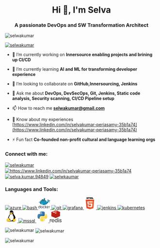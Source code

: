 <h1 align="center">Hi 👋, I'm Selva</h1>
<h3 align="center">A passionate DevOps and SW Transformation Architect</h3>

<p align="left"> <img src="https://komarev.com/ghpvc/?username=selwakumar&label=Profile%20views&color=0e75b6&style=flat" alt="selwakumar" /> </p>

<p align="left"> <a href="https://twitter.com/selwakumar" target="blank"><img src="https://img.shields.io/twitter/follow/selwakumar?logo=twitter&style=for-the-badge" alt="selwakumar" /></a> </p>

- 🔭 I’m currently working on **Innersource enabling projects and brining up CI/CD**

- 🌱 I’m currently learning **AI and ML for transforming developer experience**

- 👯 I’m looking to collaborate on **GitHub,Innersourcing, Jenkins**

- 💬 Ask me about **DevOps, DevSecOps, Git, Jenkins, Static code analysis, Security scanning, CI/CD Pipeline setup**

- 📫 How to reach me **selwakumar@gmail.com**

- 📄 Know about my experiences [https://www.linkedin.com/in/selvakumar-periasamy-35b1a74](https://www.linkedin.com/in/selvakumar-periasamy-35b1a74)

- ⚡ Fun fact **Co-founded non-profit cultural and language learning orgs**

<h3 align="left">Connect with me:</h3>
<p align="left">
<a href="https://twitter.com/selwakumar" target="blank"><img align="center" src="https://raw.githubusercontent.com/rahuldkjain/github-profile-readme-generator/master/src/images/icons/Social/twitter.svg" alt="selwakumar" height="30" width="40" /></a>
<a href="https://linkedin.com/in/https://www.linkedin.com/in/selvakumar-periasamy-35b1a74" target="blank"><img align="center" src="https://raw.githubusercontent.com/rahuldkjain/github-profile-readme-generator/master/src/images/icons/Social/linked-in-alt.svg" alt="https://www.linkedin.com/in/selvakumar-periasamy-35b1a74" height="30" width="40" /></a>
<a href="https://fb.com/selva.kumar.94849" target="blank"><img align="center" src="https://raw.githubusercontent.com/rahuldkjain/github-profile-readme-generator/master/src/images/icons/Social/facebook.svg" alt="selva.kumar.94849" height="30" width="40" /></a>
<a href="https://www.hackerrank.com/selwkaumar" target="blank"><img align="center" src="https://raw.githubusercontent.com/rahuldkjain/github-profile-readme-generator/master/src/images/icons/Social/hackerrank.svg" alt="selwkaumar" height="30" width="40" /></a>
</p>

<h3 align="left">Languages and Tools:</h3>
<p align="left"> <a href="https://azure.microsoft.com/en-in/" target="_blank" rel="noreferrer"> <img src="https://www.vectorlogo.zone/logos/microsoft_azure/microsoft_azure-icon.svg" alt="azure" width="40" height="40"/> </a> <a href="https://www.gnu.org/software/bash/" target="_blank" rel="noreferrer"> <img src="https://www.vectorlogo.zone/logos/gnu_bash/gnu_bash-icon.svg" alt="bash" width="40" height="40"/> </a> <a href="https://www.docker.com/" target="_blank" rel="noreferrer"> <img src="https://raw.githubusercontent.com/devicons/devicon/master/icons/docker/docker-original-wordmark.svg" alt="docker" width="40" height="40"/> </a> <a href="https://git-scm.com/" target="_blank" rel="noreferrer"> <img src="https://www.vectorlogo.zone/logos/git-scm/git-scm-icon.svg" alt="git" width="40" height="40"/> </a> <a href="https://grafana.com" target="_blank" rel="noreferrer"> <img src="https://www.vectorlogo.zone/logos/grafana/grafana-icon.svg" alt="grafana" width="40" height="40"/> </a> <a href="https://www.w3.org/html/" target="_blank" rel="noreferrer"> <img src="https://raw.githubusercontent.com/devicons/devicon/master/icons/html5/html5-original-wordmark.svg" alt="html5" width="40" height="40"/> </a> <a href="https://www.jenkins.io" target="_blank" rel="noreferrer"> <img src="https://www.vectorlogo.zone/logos/jenkins/jenkins-icon.svg" alt="jenkins" width="40" height="40"/> </a> <a href="https://kubernetes.io" target="_blank" rel="noreferrer"> <img src="https://www.vectorlogo.zone/logos/kubernetes/kubernetes-icon.svg" alt="kubernetes" width="40" height="40"/> </a> <a href="https://www.linux.org/" target="_blank" rel="noreferrer"> <img src="https://raw.githubusercontent.com/devicons/devicon/master/icons/linux/linux-original.svg" alt="linux" width="40" height="40"/> </a> <a href="https://www.microsoft.com/en-us/sql-server" target="_blank" rel="noreferrer"> <img src="https://www.svgrepo.com/show/303229/microsoft-sql-server-logo.svg" alt="mssql" width="40" height="40"/> </a> <a href="https://www.python.org" target="_blank" rel="noreferrer"> <img src="https://raw.githubusercontent.com/devicons/devicon/master/icons/python/python-original.svg" alt="python" width="40" height="40"/> </a> <a href="https://redis.io" target="_blank" rel="noreferrer"> <img src="https://raw.githubusercontent.com/devicons/devicon/master/icons/redis/redis-original-wordmark.svg" alt="redis" width="40" height="40"/> </a> </p>

<p><img align="left" src="https://github-readme-stats.vercel.app/api/top-langs?username=selwakumar&show_icons=true&locale=en&layout=compact" alt="selwakumar" /></p>

<p>&nbsp;<img align="center" src="https://github-readme-stats.vercel.app/api?username=selwakumar&show_icons=true&locale=en" alt="selwakumar" /></p>

<p><img align="center" src="https://github-readme-streak-stats.herokuapp.com/?user=selwakumar&" alt="selwakumar" /></p>
